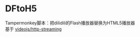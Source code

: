# DFtoH5
Tampermonkey脚本：把dilidili的Flash播放器替换为HTML5播放器  
基于 [videojs/http-streaming](https://github.com/videojs/http-streaming)  
